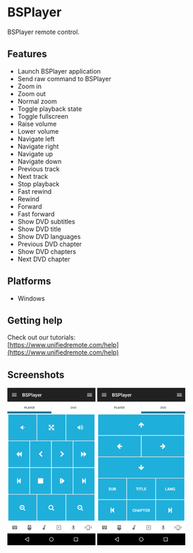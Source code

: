 # BSPlayer
BSPlayer remote control.

## Features
*  Launch BSPlayer application
*  Send raw command to BSPlayer
*  Zoom in
*  Zoom out
*  Normal zoom
*  Toggle playback state
*  Toggle fullscreen
*  Raise volume
*  Lower volume
*  Navigate left
*  Navigate right
*  Navigate up
*  Navigate down
*  Previous track
*  Next track
*  Stop playback
*  Fast rewind
*  Rewind
*  Forward
*  Fast forward
*  Show DVD subtitles
*  Show DVD title
*  Show DVD languages
*  Previous DVD chapter
*  Show DVD chapters
*  Next DVD chapter

## Platforms
* Windows

## Getting help
Check out our tutorials: <br>
[https://www.unifiedremote.com/help](https://www.unifiedremote.com/help)

## Screenshots
<img src="screen-tab0.png" width="200" />
<img src="screen-tab1.png" width="200" />